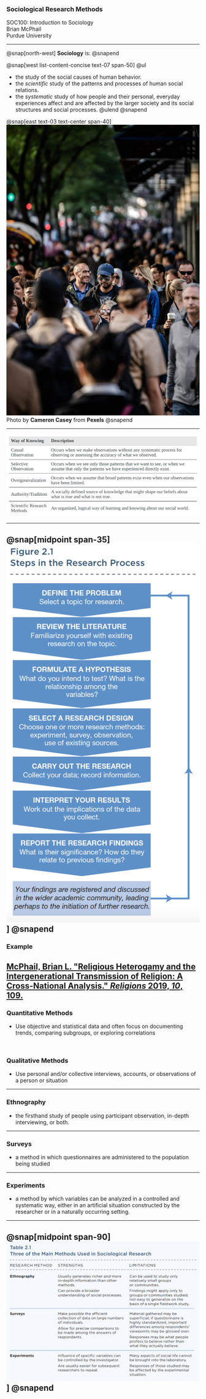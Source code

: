 ### Sociological Research Methods
SOC100: Introduction to Sociology  
Brian McPhail  
Purdue University

---
@snap[north-west]
**Sociology** is:
@snapend

@snap[west list-content-concise text-07 span-50]
@ul[](false)
- the study of the social causes of human behavior.
- the *scientific* study of the patterns and processes of human social relations.
- the *systematic* study of how people and their personal, everyday experiences affect and are affected by the larger society and its social structures and social processes.
@ulend
@snapend

@snap[east text-03 text-center span-40]
![Society2](https://raw.githubusercontent.com/bmcphail05/2-WhatIsSoc/master/society2.jpg)
Photo by **Cameron Casey** from **Pexels**
@snapend

---
![waysofknowing](img/knowing.png)

---
@snap[midpoint span-35]
![researchprocess](img/researchprocess.png)]
@snapend
---
### Example

[McPhail, Brian L. "Religious Heterogamy and the Intergenerational Transmission of Religion: A Cross-National Analysis." *Religions* 2019, *10*, 109.](https://www.mdpi.com/2077-1444/10/2/109)
---
### Quantitative Methods
- Use objective and statistical data and often focus on documenting trends, comparing subgroups, or exploring correlations  
<br>

### Qualitative Methods
- Use personal and/or collective interviews, accounts, or observations of a person or situation
---

### Ethnography
- the firsthand study of people using participant observation, in-depth interviewing, or both.

---
### Surveys
- a method in which questionnaires are administered to the population being studied

---
### Experiments
- a method by which variables can be analyzed in a controlled and systematic way, either in an artificial situation constructed by the researcher or in a naturally occurring setting.

---

@snap[midpoint span-90]
![threemethods](img/threemethods.png)]
@snapend
---
